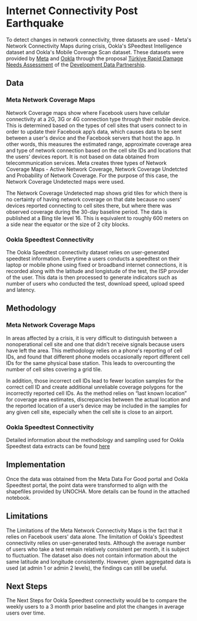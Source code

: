 # Internet Connectivity Post Earthquake

To detect changes in network connectivity, three datasets are used - Meta's Network Connectivity Maps during crisis, Ookla's SPeedtest Intelligence dataset and Ookla's Mobile Coverage Scan dataset. These datasets were provided by [Meta](https://dataforgood.facebook.com/dfg/tools/business-activity-trends) and [Ookla](https://www.ookla.com/ookla-for-good) through the proposal [Türkiye Rapid Damage Needs Assessment](https://portal.datapartnership.org/readableproposal/427) of the [Development Data Partnership](https://datapartnership.org).

## Data

### Meta Network Coverage Maps

Network Coverage maps show where Facebook users have cellular connectivity at a 2G, 3G or 4G connection type through their mobile device. This is determined based on the types of cell sites that users connect to in order to update their Facebook app’s data, which causes data to be sent between a user's device and the Facebook servers that host the app. In other words, this measures the estimated range, approximate coverage area and type of network connection based on the cell site IDs and locations that the users’ devices report. It is not based on data obtained from telecommunication services. Meta creates three types of Network Coverage Maps - Active Network Coverage, Network Coverage Undetcted and Probability of Network Coverage. For the purpose of this case, the Network Coverage Undetected maps were used.

The Network Coverage Undetected map shows grid tiles for which there is no certainty of having network coverage on that date because no users’ devices reported connecting to cell sites there, but where there was observed coverage during the 30-day baseline period. The data is published at a Bing tile level 16.  This is equivalent to roughly 600 meters on a side near the equator or the size of 2 city blocks.

### Ookla Speedtest Connectivity

The Ookla Speedtest connectivity dataset relies on user-generated speedtest information. Everytime a users conducts a speedtest on their laptop or mobile phone using fixed or broadband internet connections, it is recorded along with the latitude and longistude of the test, the ISP provider of the user. This data is then processed to generate indicators such as number of users who conducted the test, download speed, upload speed and latency.

## Methodology

### Meta Network Coverage Maps

In areas affected by a crisis, it is very difficult to distinguish between a nonoperational cell site and one that didn't receive signals because users have left the area. This methodology relies on a phone's reporting of cell IDs, and found that different phone models occasionally report different cell IDs for the same physical base station. This leads to overcounting the number of cell sites covering a grid tile.

In addition, those incorrect cell IDs lead to fewer location samples for the correct cell ID and create additional unreliable coverage polygons for the incorrectly reported cell IDs. As the method relies on “last known location” for coverage area estimates, discrepancies between the actual location and the reported location of a user’s device may be included in the samples for any given cell site, especially when the cell site is close to an airport.

### Ookla Speedtest Connectivity

Detailed information about the methodology and sampling used for Ookla Speedtest data extracts can be found [here](https://worldbankgroup.sharepoint.com.mcas.ms/teams/DevelopmentDataPartnershipCommunity-WBGroup/Shared%20Documents/Forms/AllItems.aspx?csf=1&web=1&e=Yvwh8r&cid=fccdf23e%2D94d5%2D48bf%2Db75d%2D0af291138bde&FolderCTID=0x012000CFAB9FF0F938A64EBB297E7E16BDFCFD&id=%2Fteams%2FDevelopmentDataPartnershipCommunity%2DWBGroup%2FShared%20Documents%2FProjects%2FData%20Lab%2FTurkiye%20Earthquake%20Impact%2FData%2Fookla%5Fspeedtest%2FSpeedtest%5FTest%5FMethodology%5Fv1%2E8%5F2023%2D01%2D01%2Epdf&viewid=80cdadb3%2D8bb3%2D47ae%2D8b18%2Dc1dd89c373c5&parent=%2Fteams%2FDevelopmentDataPartnershipCommunity%2DWBGroup%2FShared%20Documents%2FProjects%2FData%20Lab%2FTurkiye%20Earthquake%20Impact%2FData%2Fookla%5Fspeedtest)

## Implementation

Once the data was obtained from the Meta Data For Good portal and Ookla Speedtest portal, the point data were transformed to align with the shapefiles provided by UNOCHA. More details can be found in the attached notebook.

## Limitations

The Limitations of the Meta Network Connectivity Maps is the fact that it relies on Facebook users' data alone. The limitation of Ookla's Speedtest connectivity relies on user-generated tests. Although the average number of users who take a test remain relatively consistent per month, it is subject to fluctuation. The dataset also does not contain information about the same latitude and longitude consistently. However, given aggregated data is used (at admin 1 or admin 2 levels), the findings can still be useful.

## Next Steps

The Next Steps for Ookla Speedtest connectivity would be to compare the weekly users to a 3 month prior baseline and plot the changes in average users over time.
